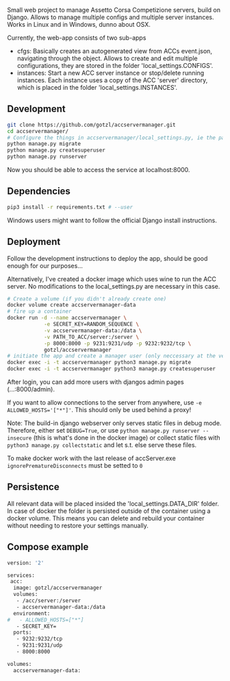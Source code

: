Small web project to manage Assetto Corsa Competizione servers, build on Django.
Allows to manage multiple configs and multiple server instances. Works in Linux and in Windows, dunno about OSX.

Currently, the web-app consists of two sub-apps
* cfgs: Basically creates an autogenerated view from ACCs event.json, navigating through the object. Allows to create and edit multiple configurations, they are stored in the folder 'local_settings.CONFIGS'.
* instances: Start a new ACC server instance or stop/delete running instances. Each instance uses a copy of the ACC 'server' directory, which is placed in the folder 'local_settings.INSTANCES'.


## Development
```bash
git clone https://github.com/gotzl/accservermanager.git
cd accservermanager/
# Configure the things in accservermanager/local_settings.py, ie the path to your ACC server files
python manage.py migrate
python manage.py createsuperuser
python manage.py runserver
``` 

Now you should be able to access the service at localhost:8000.


## Dependencies
```bash
pip3 install -r requirements.txt # --user
```
Windows users might want to follow the official Django install instructions.


## Deployment
Follow the development instructions to deploy the app, should be good enough for our purposes...

Alternatively, I've created a docker image which uses wine to run the ACC server. No modifications to the local_settings.py are necessary in this case.

```bash
# Create a volume (if you didn't already create one)
docker volume create accservermanager-data
# fire up a container
docker run -d --name accservermanager \
            -e SECRET_KEY=RANDOM_SEQUENCE \
            -v accservermanager-data:/data \
            -v PATH_TO_ACC/server:/server \
            -p 8000:8000 -p 9231:9231/udp -p 9232:9232/tcp \
            gotzl/accservermanager
# initiate the app and create a manager user (only neccessary at the very first start)
docker exec -i -t accservermanager python3 manage.py migrate
docker exec -i -t accservermanager python3 manage.py createsuperuser
```

After login, you can add more users with djangos admin pages (...:8000/admin).

If you want to allow connections to the server from anywhere, use `-e ALLOWED_HOSTS='["*"]'`. This should only be used behind a proxy!

Note: The build-in django webserver only serves static files in debug mode. Therefore, either set `DEBUG=True`, or use `python manage.py runserver --insecure` (this is what's done in the docker image) or collect static files with `python3 manage.py collectstatic` and let s.t. else serve these files.

To make docker work with the last release of accServer.exe `ignorePrematureDisconnects` must be setted to `0`

## Persistence
All relevant data will be placed insided the 'local_settings.DATA_DIR' folder. In case of docker the folder is persisted outside of the container using a docker volume.
This means you can delete and rebuild your container without needing to restore your settings manually.


## Compose example
```bash
version: '2'

services:
 acc:
  image: gotzl/accservermanager
  volumes:
   - /acc/server:/server
   - accservermanager-data:/data
  environment:
#   - ALLOWED_HOSTS=["*"]
   - SECRET_KEY=
  ports:
   - 9232:9232/tcp
   - 9231:9231/udp
   - 8000:8000

volumes:
  accservermanager-data:
```
